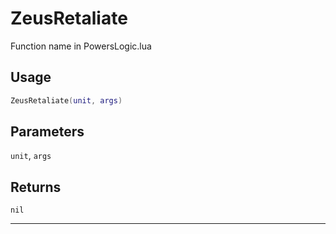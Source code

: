 # ZeusRetaliate
Function name in PowersLogic.lua
## Usage
```lua
ZeusRetaliate(unit, args)
```
## Parameters
`unit`, `args`
## Returns
`nil`

---